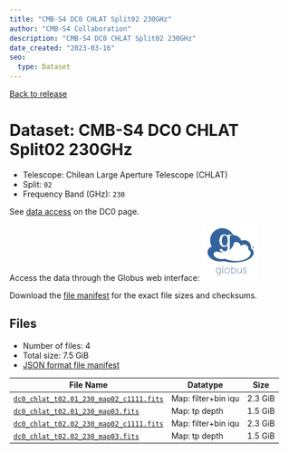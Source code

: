 ```yaml
---
title: "CMB-S4 DC0 CHLAT Split02 230GHz"
author: "CMB-S4 Collaboration"
description: "CMB-S4 DC0 CHLAT Split02 230GHz"
date_created: "2023-03-16"
seo:
  type: Dataset
---
```


[Back to release](./dc0.html#datasets)

# Dataset: CMB-S4 DC0 CHLAT Split02 230GHz

- Telescope: Chilean Large Aperture Telescope (CHLAT) 
- Split: `02`
- Frequency Band (GHz): `230`

See [data access](./dc0.html#data-access) on the DC0 page.

Access the data through the Globus web interface: [![Download via Globus](images/globus-logo.png)](https://app.globus.org/file-manager?origin_id=38f01147-f09e-483d-a552-3866669a846d&origin_path=%2Fdatareleases%2Fdc0%2Fmission%2Fchlat%2Fsplit02%2F230%2F)

Download the [file manifest](https://g-456d30.0ed28.75bc.data.globus.org/datareleases/dc0/mission/chlat/split02/230/manifest.json) for the exact file sizes and checksums.

## Files

- Number of files: 4
- Total size: 7.5 GiB
- [JSON format file manifest](https://g-456d30.0ed28.75bc.data.globus.org/datareleases/dc0/mission/chlat/split02/230/manifest.json)

|                                                                                File Name                                                                                |      Datatype       |  Size   |
| ----------------------------------------------------------------------------------------------------------------------------------------------------------------------- | ------------------- | ------- |
| [`dc0_chlat_t02.01_230_map02_c1111.fits`](https://g-456d30.0ed28.75bc.data.globus.org/datareleases/dc0/mission/chlat/split02/230/dc0_chlat_t02.01_230_map02_c1111.fits) | Map: filter+bin iqu | 2.3 GiB |
| [`dc0_chlat_t02.01_230_map03.fits`](https://g-456d30.0ed28.75bc.data.globus.org/datareleases/dc0/mission/chlat/split02/230/dc0_chlat_t02.01_230_map03.fits)             | Map: tp depth       | 1.5 GiB |
| [`dc0_chlat_t02.02_230_map02_c1111.fits`](https://g-456d30.0ed28.75bc.data.globus.org/datareleases/dc0/mission/chlat/split02/230/dc0_chlat_t02.02_230_map02_c1111.fits) | Map: filter+bin iqu | 2.3 GiB |
| [`dc0_chlat_t02.02_230_map03.fits`](https://g-456d30.0ed28.75bc.data.globus.org/datareleases/dc0/mission/chlat/split02/230/dc0_chlat_t02.02_230_map03.fits)             | Map: tp depth       | 1.5 GiB |
